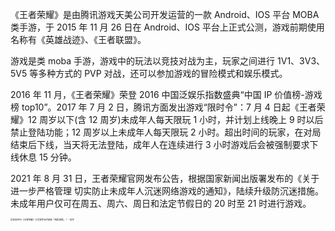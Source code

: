 《王者荣耀》是由腾讯游戏天美公司开发运营的一款 Android、IOS 平台 MOBA 类手游，于 2015 年 11 月 26 日在 Android、IOS 平台上正式公测，游戏前期使用名称有《英雄战迹》、《王者联盟》。

游戏是类 moba 手游，游戏中的玩法以竞技对战为主，玩家之间进行 1V1、3V3、5V5 等多种方式的 PVP 对战，还可以参加游戏的冒险模式和娱乐模式。

2016 年 11 月，《王者荣耀》荣登 2016 中国泛娱乐指数盛典“中国 IP 价值榜-游戏榜 top10”。2017 年 7 月 2 日，腾讯方面发出游戏“限时令”：7 月 4 日起《王者荣耀》12 周岁以下(含 12 周岁)未成年人每天限玩 1 小时，并计划上线晚上 9 时以后禁止登陆功能；12 周岁以上未成年人每天限玩 2 小时。超出时间的玩家，在对局结束后下线，当天将无法登陆，成年人在连续进行 3 小时游戏后会被强制要求下线休息 15 分钟。

2021 年 8 月 31 日，王者荣耀官网发布公告，根据国家新闻出版署发布的《关于进一步严格管理 切实防止未成年人沉迷网络游戏的通知》，陆续升级防沉迷措施。未成年用户仅可在周五、周六、周日和法定节假日的 20 时至 21 时进行游戏。

<img src="https://pic1.zhimg.com/v2-f8cc1f6b541c74a6b905d448b8196882_r.jpg?source=1940ef5c" alt="如何评价《王者荣耀》马可波罗战令皮肤「暗影游猎」？ - 知乎" style="zoom:25%;" />